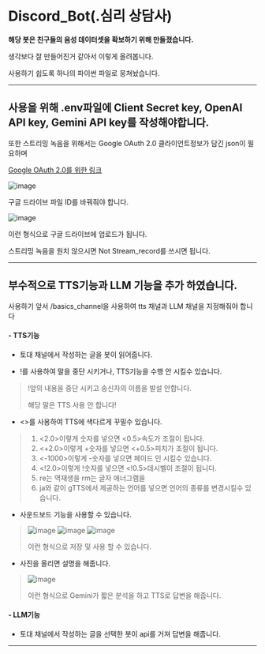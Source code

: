 # Discord_Bot(.심리 상담사)
**해당 봇은 친구들의 음성 데이터셋을 확보하기 위해 만들졌습니다.**

생각보다 잘 만들어진거 같아서 이렇게 올려봅니다.

사용하기 쉽도록 하나의 파이썬 파일로 뭉쳐놨습니다.

---
## 사용을 위해 .env파일에 Client Secret key, OpenAI API key, Gemini API key를 작성해야합니다.

또한 스트리밍 녹음을 위해서는 Google OAuth 2.0 클라이언트정보가 담긴 json이 필요하며

[Google OAuth 2.0를 위한 링크](https://console.cloud.google.com/apis/credentials?inv=1&invt=AblxRA&project=velvety-glyph-297514)

![image](https://github.com/user-attachments/assets/4291c0b2-fc6c-4fea-b6f4-9e2f02bee035)

구글 드라이브 파일 ID를 바꿔줘야 합니다.

![image](https://github.com/user-attachments/assets/d7e8b739-0dfd-41de-bfe6-cc8c05318523)

이런 형식으로 구글 드라이브에 업로드가 됩니다.

스트리밍 녹음을 원치 않으시면 Not Stream_record를 쓰시면 됩니다.

---
## 부수적으로 TTS기능과 LLM 기능을 추가 하였습니다.
사용하기 앞서 /basics_channel을 사용하여 tts 채널과 LLM 채널을 지정해줘야 합니다

#### - TTS기능
- 토대 채널에서 작성하는 글을 봇이 읽어줍니다.
  
- !를 사용하여 말을 중단 시키거나, TTS기능을 수행 안 시킬수 있습니다.
> !앞의 내용을 중단 시키고 송신자의 이름을 발설 안합니다.
>
> 해당 말은 TTS 사용 안 합니다!

- <>를 사용하여 TTS에 색다르게 꾸밀수 있습니다.
> 1. <2.0>이렇게 숫자를 넣으면 <0.5>속도가 조절이 됩니다.
> 2. <+2.0>이렇게 +숫자를 넣으면 <+0.5>피치가 조절이 됩니다.
> 3. <-1000>이렇게 -숫자를 넣으면 페이드 인 시킬수 있습니다.
> 4. <!2.0>이렇게 !숫자를 넣으면 <!0.5>데시벨이 조절이 됩니다.
> 5. re는 역재생을 rm는 글자 애너그램을
> 6. ja와 같이 gTTS에서 제공하는 언어를 넣으면 언어의 종류를 변경시킬수 있습니다.

- 사운드보드 기능을 사용할 수 있습니다.
> ![image](https://github.com/user-attachments/assets/062465be-59a3-44b6-9695-799b4be23f0c)
> ![image](https://github.com/user-attachments/assets/3157748a-f195-45f7-ad9e-5bcb8c5e3803)
> ![image](https://github.com/user-attachments/assets/ca3396bd-730c-4ec5-b9de-b2dcd8f8c095)
>
> 이런 형식으로 저장 및 사용 할 수 있습니다.

- 사진을 올리면 설명을 해줍니다.
> ![image](https://github.com/user-attachments/assets/0e9c0e9c-52ad-4ecf-9a65-c66ca8c12a0a)
>
> 이런 형식으로 Gemini가 짧은 분석을 하고 TTS로 답변을 해줍니다.

#### - LLM기능
- 토대 채널에서 작성하는 글을 선택한 봇이 api를 거져 답변을 해줍니다.

---
